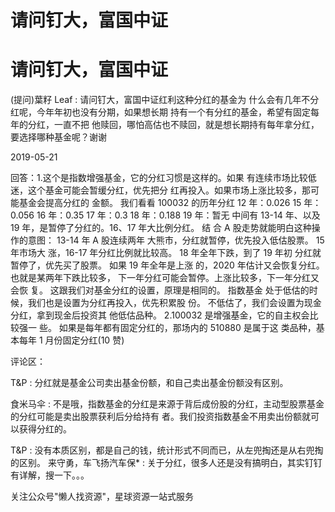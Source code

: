 # 请问钉大，富国中证

# 请问钉大，富国中证

(提问)葉籽 Leaf : 请问钉大，富国中证红利这种分红的基金为 什么会有几年不分红呢，今年年初也没有分期，如果想长期 持有一个有分红的基金，希望有固定每年的分红，一直不把 他赎回，哪怕高估也不赎回，就是想长期持有每年拿分红， 要选择哪种基金呢？谢谢

2019-05-21

回答：1.这个是指数增强基金，它的分红习惯是这样的。如果 有连续市场比较低迷，这个基金可能会暂缓分红，优先把分 红再投入。如果市场上涨比较多，那可能基金会提高分红的 金额。 我们看看 100032 的历年分红 12 年：0.026 15 年：0.056 16 年：0.35 17 年：0.3 18 年：0.188 19 年：暂无 中间有 13-14 年、以及 19 年，是暂停了分红的。16、17 年大比例分红。 结 合 A 股走势就能明白这种操作的意图： 13-14 年 A 股连续两年 大熊市，分红就暂停，优先投入低估股票。 15 年市场大 涨，16-17 年分红比例就比较高。 18 年全年下跌，到了 19 年初 分红就暂停了，优先买了股票。 如果 19 年全年是上涨 的，2020 年估计又会恢复分红。 也就是某两年下跌比较多， 下一年分红可能会暂停。上涨比较多，下一年分红又会恢 复。 这跟我们对基金分红的设置，原理是相同的。 指数基金 处于低估的时候，我们也是设置为分红再投入，优先积累股 份。 不低估了，我们会设置为现金分红，拿到现金后投资其 他低估品种。 2.100032 是增强基金，它的自主权会比较强一 些。 如果是每年都有固定分红的，那场内的 510880 是属于这 类品种，基本每年 1 月份固定分红(10 赞)

评论区：

T&P : 分红就是基金公司卖出基金份额，和自己卖出基金份额没有区别。

食米马伞 : 不是哦，指数基金的分红是来源于背后成份股的分红，主动型股票基金的分红可能是卖出股票获利后分给持有 者。我们投资指数基金不用卖出份额就可以获得分红的。

T&P : 没有本质区别，都是自己的钱，统计形式不同而已，从左兜掏还是从右兜掏的区别。 来守勇，车飞扬汽车保* : 关于分红，很多人还是没有搞明白，其实钉钉有详解，搜一下。。。

关注公众号"懒人找资源"，星球资源一站式服务